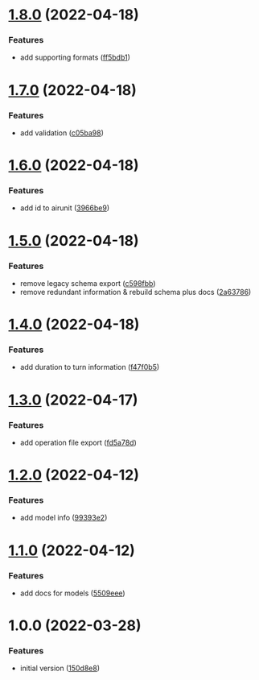 # [1.8.0](https://github.com/flying-dice/war-room-models/compare/v1.7.0...v1.8.0) (2022-04-18)


### Features

* add supporting formats ([ff5bdb1](https://github.com/flying-dice/war-room-models/commit/ff5bdb1cac193fa4a8080b046bbd4fa2ae19745e))

# [1.7.0](https://github.com/flying-dice/war-room-models/compare/v1.6.0...v1.7.0) (2022-04-18)


### Features

* add validation ([c05ba98](https://github.com/flying-dice/war-room-models/commit/c05ba98e818654e4f4cd1148d369969d4b7c367d))

# [1.6.0](https://github.com/flying-dice/war-room-models/compare/v1.5.0...v1.6.0) (2022-04-18)


### Features

* add id to airunit ([3966be9](https://github.com/flying-dice/war-room-models/commit/3966be9ec9a61d56073abb34e9fdcda321b4c6e9))

# [1.5.0](https://github.com/flying-dice/war-room-models/compare/v1.4.0...v1.5.0) (2022-04-18)


### Features

* remove legacy schema export ([c598fbb](https://github.com/flying-dice/war-room-models/commit/c598fbbfc81a469ab6d03b197a7c205db28c07eb))
* remove redundant information & rebuild schema plus docs ([2a63786](https://github.com/flying-dice/war-room-models/commit/2a637862127d2fb9a40506e5a8438d3a1c4cfeab))

# [1.4.0](https://github.com/flying-dice/war-room-models/compare/v1.3.0...v1.4.0) (2022-04-18)


### Features

* add duration to turn information ([f47f0b5](https://github.com/flying-dice/war-room-models/commit/f47f0b55ecf615cc80fbab02a86b98f74328fec5))

# [1.3.0](https://github.com/flying-dice/war-room-models/compare/v1.2.0...v1.3.0) (2022-04-17)


### Features

* add operation file export ([fd5a78d](https://github.com/flying-dice/war-room-models/commit/fd5a78db13092b6744667c0439dabfc0d0fc567b))

# [1.2.0](https://github.com/flying-dice/war-room-models/compare/v1.1.0...v1.2.0) (2022-04-12)


### Features

* add model info ([99393e2](https://github.com/flying-dice/war-room-models/commit/99393e272889dccacf61fd694070341c03ae6f9d))

# [1.1.0](https://github.com/flying-dice/war-room-models/compare/v1.0.0...v1.1.0) (2022-04-12)


### Features

* add docs for models ([5509eee](https://github.com/flying-dice/war-room-models/commit/5509eeeea9e508fcefb432139cbf49a23348668b))

# 1.0.0 (2022-03-28)


### Features

* initial version ([150d8e8](https://github.com/flying-dice/war-room-models/commit/150d8e8e81661bbf795638d542c4ca3deec8c1c8))
